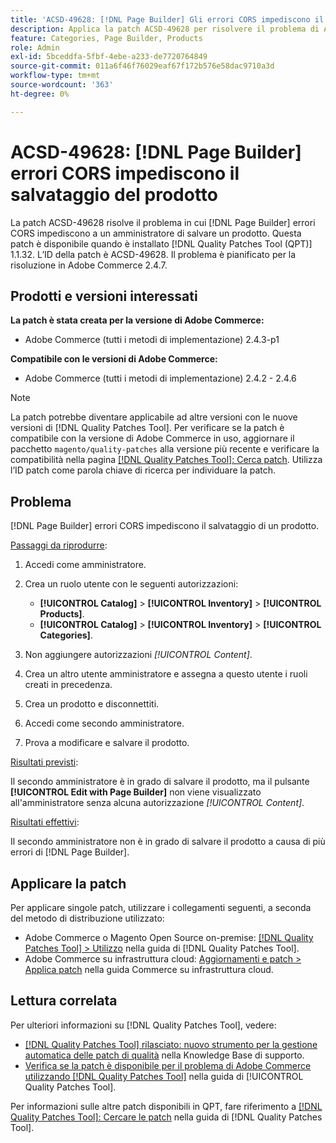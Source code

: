 ```yaml
---
title: 'ACSD-49628: [!DNL Page Builder] Gli errori CORS impediscono il salvataggio del prodotto'
description: Applica la patch ACSD-49628 per risolvere il problema di Adobe Commerce in cui gli errori  [!DNL Page Builder] CORS impediscono il salvataggio del prodotto.
feature: Categories, Page Builder, Products
role: Admin
exl-id: 5bceddfa-5fbf-4ebe-a233-de7720764849
source-git-commit: 011a6f46f76029eaf67f172b576e58dac9710a3d
workflow-type: tm+mt
source-wordcount: '363'
ht-degree: 0%

---
```


# ACSD-49628: [!DNL Page Builder] errori CORS impediscono il salvataggio del prodotto

La patch ACSD-49628 risolve il problema in cui [!DNL Page Builder] errori CORS impediscono a un amministratore di salvare un prodotto. Questa patch è disponibile quando è installato [!DNL Quality Patches Tool (QPT)] 1.1.32. L’ID della patch è ACSD-49628. Il problema è pianificato per la risoluzione in Adobe Commerce 2.4.7.

## Prodotti e versioni interessati

**La patch è stata creata per la versione di Adobe Commerce:**

* Adobe Commerce (tutti i metodi di implementazione) 2.4.3-p1

**Compatibile con le versioni di Adobe Commerce:**

* Adobe Commerce (tutti i metodi di implementazione) 2.4.2 - 2.4.6

>[!NOTE]
>
>La patch potrebbe diventare applicabile ad altre versioni con le nuove versioni di [!DNL Quality Patches Tool]. Per verificare se la patch è compatibile con la versione di Adobe Commerce in uso, aggiornare il pacchetto `magento/quality-patches` alla versione più recente e verificare la compatibilità nella pagina [[!DNL Quality Patches Tool]: Cerca patch](https://experienceleague.adobe.com/tools/commerce-quality-patches/index.html?lang=it). Utilizza l’ID patch come parola chiave di ricerca per individuare la patch.

## Problema

[!DNL Page Builder] errori CORS impediscono il salvataggio di un prodotto.

<u>Passaggi da riprodurre</u>:

1. Accedi come amministratore.
1. Crea un ruolo utente con le seguenti autorizzazioni:

   * **[!UICONTROL Catalog]** > **[!UICONTROL Inventory]** > **[!UICONTROL Products]**.
   * **[!UICONTROL Catalog]** > **[!UICONTROL Inventory]** > **[!UICONTROL Categories]**.

1. Non aggiungere autorizzazioni *[!UICONTROL Content]*.
1. Crea un altro utente amministratore e assegna a questo utente i ruoli creati in precedenza.
1. Crea un prodotto e disconnettiti.
1. Accedi come secondo amministratore.
1. Prova a modificare e salvare il prodotto.

<u>Risultati previsti</u>:

Il secondo amministratore è in grado di salvare il prodotto, ma il pulsante **[!UICONTROL Edit with Page Builder]** non viene visualizzato all&#39;amministratore senza alcuna autorizzazione *[!UICONTROL Content]*.

<u>Risultati effettivi</u>:

Il secondo amministratore non è in grado di salvare il prodotto a causa di più errori di [!DNL Page Builder].

## Applicare la patch

Per applicare singole patch, utilizzare i collegamenti seguenti, a seconda del metodo di distribuzione utilizzato:

* Adobe Commerce o Magento Open Source on-premise: [[!DNL Quality Patches Tool] > Utilizzo](/help/tools/quality-patches-tool/usage.md) nella guida di [!DNL Quality Patches Tool].
* Adobe Commerce su infrastruttura cloud: [Aggiornamenti e patch > Applica patch](https://experienceleague.adobe.com/docs/commerce-cloud-service/user-guide/develop/upgrade/apply-patches.html?lang=it) nella guida Commerce su infrastruttura cloud.

## Lettura correlata

Per ulteriori informazioni su [!DNL Quality Patches Tool], vedere:

* [[!DNL Quality Patches Tool] rilasciato: nuovo strumento per la gestione automatica delle patch di qualità](https://experienceleague.adobe.com/it/docs/commerce-operations/tools/quality-patches-tool/quality-patches-tool-to-self-serve-quality-patches) nella Knowledge Base di supporto.
* [Verifica se la patch è disponibile per il problema di Adobe Commerce utilizzando  [!DNL Quality Patches Tool]](/help/tools/quality-patches-tool/patches-available-in-qpt/check-patch-for-magento-issue-with-magento-quality-patches.md) nella guida di [!UICONTROL Quality Patches Tool].


Per informazioni sulle altre patch disponibili in QPT, fare riferimento a [[!DNL Quality Patches Tool]: Cercare le patch](https://experienceleague.adobe.com/tools/commerce-quality-patches/index.html?lang=it) nella guida di [!DNL Quality Patches Tool].
